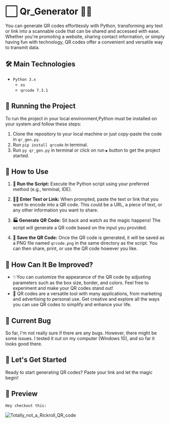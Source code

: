 # ⬜ Qr_Generator 🤳🏻

You can generate QR codes effortlessly with Python, transforming any text or link into a scannable code that can be shared and accessed with ease. Whether you're promoting a website, sharing contact information, or simply having fun with technology, QR codes offer a convenient and versatile way to transmit data.

## 🛠️ Main Technologies

- `Python 3.x`
  - `os`
  - `qrcode 7.3.1`

  
## 🚦 Running the Project

To run the project in your local environment,Python must be installed on your system and follow these steps:

1. Clone the repository to your local machine or just copy-paste the code in `qr_gen.py`.
2.  Run `pip install qrcode` in terminal.
3. Run `py qr_gen.py` in terminal or click on run `▶️` button to get the project started.

## 📙 How to Use

1. **🏃 Run the Script:** Execute the Python script using your preferred method (e.g., terminal, IDE).

2. **✍🏻 Enter Text or Link:** When prompted, paste the text or link that you want to encode into a QR code. This could be a URL, a piece of text, or any other information you want to share.

3. **🏭 Generate QR Code:** Sit back and watch as the magic happens! The script will generate a QR code based on the input you provided.

4. **💾 Save the QR Code:** Once the QR code is generated, it will be saved as a PNG file named `qrcode.png` in the same directory as the script. You can then share, print, or use the QR code however you like.

## 🤔 How Can It Be Improved?

- ✨You can customize the appearance of the QR code by adjusting parameters such as the box size, border, and colors. Feel free to experiment and make your QR codes stand out!
- 📌 QR codes are a versatile tool with many applications, from marketing and advertising to personal use. Get creative and explore all the ways you can use QR codes to simplify and enhance your life.

## 🐛 Current Bug

So far, I'm not really sure if there are any bugs. However, there might be some issues. I tested it out on my computer (Windows 10), and so far it looks good there.

## 🚀 Let's Get Started

Ready to start generating QR codes? Paste your link and let the magic begin!

## 🍿 Preview

`Hey checkout this:`

![Totally_not_a_Rickroll_QR_code](https://github.com/malik-l0l/Qr_Generator/assets/154656931/52098054-d6f6-459b-8a37-386df332c943)

